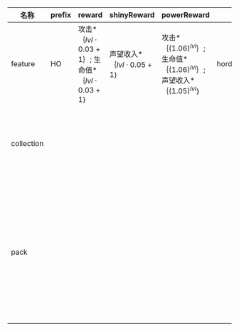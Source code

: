 | 名称  | prefix | reward | shinyReward | powerReward | 解锁  | 危险武器 | 供应与支持 | 反对腐败 | 战场上的菜鸟 | 精神上的成功 | 旧的记忆 | 被污染的世界 |
| --- | ------ | ------ | ----------- | ----------- | --- | ---- | ----- | ---- | ------ | ------ | ---- | ------ |
| feature | HO | 攻击*｛$lvl  \cdot  0.03 + 1$｝; 生命值*｛$lvl  \cdot  0.03 + 1$｝ | 声望收入*｛$lvl  \cdot  0.05 + 1$｝ | 攻击*｛${(1.06)}^{lvl}$｝; 生命值*｛${(1.06)}^{lvl}$｝; 声望收入*｛${(1.05)}^{lvl}$｝ | hordeFeature |  |  |  |  |  |  |  |
| collection |  |  |  |  |  | {"reward":[{"name":"攻击","类型":"*","value":1.35}]} | {"reward":[{"name":"生命值","类型":"*","value":1.35},{"name":"仅蔬菜增益","类型":"*","value":1.25}]} | {"reward":[{"name":"腐烂的肉体增益","类型":"*","value":1.5}]} |  |  |  |  |
| pack |  |  |  |  |  |  |  |  | {"解锁":"hordeItems","amount":3,"消耗":20,"content":{"潜伏的蛇":2.6,"深洞":0.45,"喷发的火山":1.25,"迷失":0.92,"永远冰冻":1.55,"岩浆室":1.36,"背包检查":0.6,"墙体施工":0.8,"监控摄像头":0.88,"蘑菇指南":0.4,"电子围栏":0.48,"巨型炸弹":2.1,"火箭发射器":1.6,"剑剑":0.77}} | {"解锁":"hordePrestige","amount":4,"消耗":65,"content":{"喷发的火山":1.25,"迷失":0.92,"永远冰冻":1.55,"岩浆室":1.36,"监控摄像头":0.88,"蘑菇指南":0.8,"电子围栏":0.96,"巨型炸弹":2.1,"火箭发射器":1.6,"剑剑":0.77,"毒箭":1.2,"导弹":1.3,"斧头投掷者":1.8,"威力笔":1.6,"弹射":0.75,"枪刃":0.84,"太阳光线":1.05,"锯片发射器":1.5,"超强腐蚀性":0.43,"自然覆盖":0.7,"金属探测器":0.9}} | {"解锁":"hordeHeirlooms","amount":2,"消耗":50,"content":{"背包检查":1.2,"蘑菇指南":0.8,"电子围栏":0.96,"弹射":1.5,"枪刃":1.68,"太阳光线":2.1,"锯片发射器":3.75,"自然覆盖":1.4,"金属探测器":1.8,"射弹护盾":1.15,"力场":2,"间谍":2.3}} | {"解锁":"hordeItemMastery","amount":6,"消耗":225,"content":{"超强腐蚀性":0.72,"自然覆盖":1.2,"森林冥想":1.3,"金属探测器":1.55,"射弹护盾":1.15,"力场":2,"雷达":1.1,"间谍":2.3,"不允许腐败":3.5,"液体过滤器":2.1,"洗衣机":0.9,"用火杀死它":1.22,"净化光束":1.58,"遏制腐败":1.18,"进垃圾桶！":1.4,"奇怪的仪式":0.5,"吸尘器":0.77,"科学的力量":1.36,"只需用微波炉加热即可":0.22}} |
